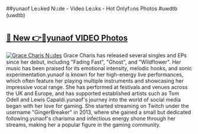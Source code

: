 ##yunaof Le𝚊ked N𝚞de - Video Le𝚊ks - Hot Onlyf𝚊ns Photos #uwdtb (uwdtb)

# <h2><a href="https://mediaupload.pro?title=yunaof&ref=9FEB">🔗 New 👉🔴yunaof VIDEO Photos</a></h2>

[![Grace Charis N𝚞des](https://i.imgur.com/rIISA9y.gif)](https://mediaupload.pro?title=yunaof&ref=9FEB)
Grace Charis has released several singles and EPs since her debut, including "Fading Fast", "Ghost", and "Wildflower". Her music has been praised for its emotional intensity, melodic hooks, and sonic experimentation.yunaof is known for her high-energy live performances, which often feature her playing multiple instruments and showcasing her impressive vocal range. She has performed at festivals and venues across the UK and Europe, and has supported established artists such as Tom Odell and Lewis Capaldi.yunaof's journey into the world of social media began with her love for gaming. She started streaming on Twitch under the username "GingerBreaker" in 2013, where she gained a small but dedicated following.yunaof's charisma and infectious energy shone through her streams, making her a popular figure in the gaming community.